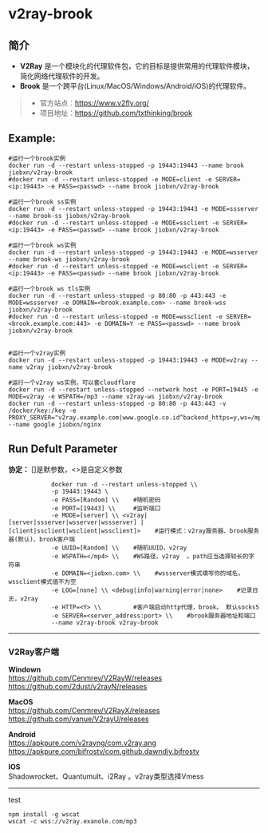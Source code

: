 v2ray-brook
===
## 简介
* **V2Ray** 是一个模块化的代理软件包，它的目标是提供常用的代理软件模块，简化网络代理软件的开发。
* **Brook** 是一个跨平台(Linux/MacOS/Windows/Android/iOS)的代理软件。
> * 官方站点：https://www.v2fly.org/
> * 项目地址：https://github.com/txthinking/brook


## Example:

    #运行一个brook实例
    docker run -d --restart unless-stopped -p 19443:19443 --name brook jiobxn/v2ray-brook
    #docker run -d --restart unless-stopped -e MODE=client -e SERVER=<ip:19443> -e PASS=<passwd> --name brook jiobxn/v2ray-brook

    #运行一个brook ss实例
    docker run -d --restart unless-stopped -p 19443:19443 -e MODE=ssserver --name brook-ss jiobxn/v2ray-brook
    #docker run -d --restart unless-stopped -e MODE=ssclient -e SERVER=<ip:19443> -e PASS=<passwd> --name brook jiobxn/v2ray-brook

    #运行一个brook ws实例
    docker run -d --restart unless-stopped -p 19443:19443 -e MODE=wsserver --name brook-ws jiobxn/v2ray-brook
    #docker run -d --restart unless-stopped -e MODE=wsclient -e SERVER=<ip:19443> -e PASS=<passwd> --name brook jiobxn/v2ray-brook

    #运行一个brook ws tls实例
    docker run -d --restart unless-stopped -p 80:80 -p 443:443 -e MODE=wssserver -e DOMAIN=<brook.example.com> --name brook-wss jiobxn/v2ray-brook
    #docker run -d --restart unless-stopped -e MODE=wssclient -e SERVER=<brook.example.com:443> -e DOMAIN=Y -e PASS=<passwd> --name brook jiobxn/v2ray-brook


    #运行一个v2ray实例
    docker run -d --restart unless-stopped -p 19443:19443 -e MODE=v2ray --name v2ray jiobxn/v2ray-brook

    #运行一个v2ray ws实例，可以套cloudflare
    docker run -d --restart unless-stopped --network host -e PORT=19445 -e MODE=v2ray -e WSPATH=/mp3 --name v2ray-ws jiobxn/v2ray-brook
    docker run -d --restart unless-stopped -p 80:80 -p 443:443 -v /docker/key:/key -e PROXY_SERVER="v2ray.example.com|www.google.co.id^backend_https=y,ws=/mp3|172.17.0.1:19445" --name google jiobxn/nginx


## Run Defult Parameter
**协定：** []是默参数，<>是自定义参数

				docker run -d --restart unless-stopped \\
				-p 19443:19443 \
				-e PASS=[Random] \\    #随机密码
				-e PORT=[19443] \\     #监听端口
				-e MODE=[server] \\ <v2ray| [server|ssserver|wsserver|wssserver] | [client|ssclient|wsclient|wssclient]>    #运行模式：v2ray服务器、brook服务器(默认)、brook客户端
				-e UUID=[Random] \\    #随机UUID，v2ray
				-e WSPATH=</mp4> \\    #WS路径，v2ray  。path应当选择较长的字符串
				-e DOMAIN=<jiobxn.com> \\    #wssserver模式填写你的域名，wssclient模式值不为空
				-e LOG=[none] \\ <debug|info|warning|error|none>    #记录日志，v2ray
				-e HTTP=<Y> \\         #客户端启动http代理，brook。 默认socks5
				-e SERVER=<server_address:port> \\    #brook服务器地址和端口
				--name v2ray-brook v2ray-brook

****

### V2Ray客户端

**Windown**  
https://github.com/Cenmrev/V2RayW/releases  
https://github.com/2dust/v2rayN/releases

**MacOS**  
https://github.com/Cenmrev/V2RayX/releases  
https://github.com/yanue/V2rayU/releases

**Android**  
https://apkpure.com/v2rayng/com.v2ray.ang  
https://apkpure.com/bifrostv/com.github.dawndiy.bifrostv

**IOS**  
Shadowrocket、Quantumult、i2Ray 。v2ray类型选择Vmess

****

test

    npm install -g wscat
    wscat -c wss://v2ray.exanole.com/mp3

